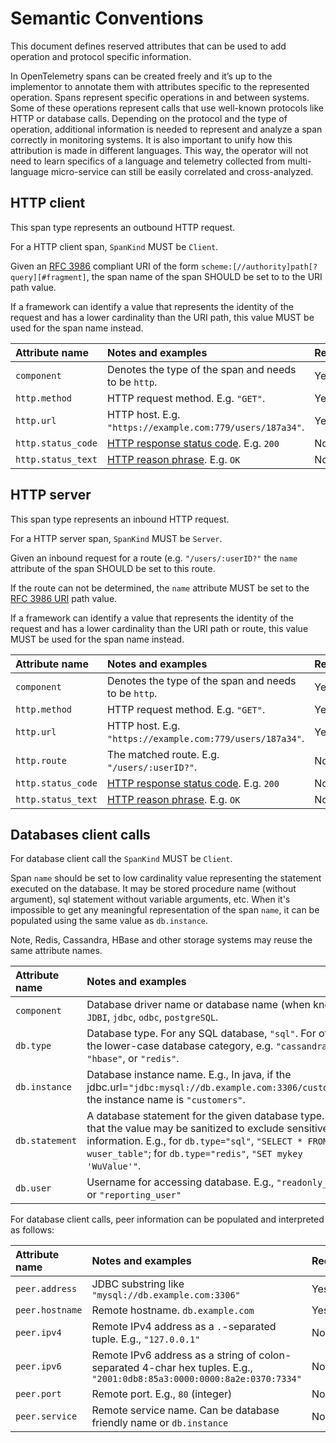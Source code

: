 # Semantic Conventions

This document defines reserved attributes that can be used to add operation and
protocol specific information.

In OpenTelemetry spans can be created freely and it’s up to the implementor to
annotate them with attributes specific to the represented operation. Spans
represent specific operations in and between systems. Some of these operations
represent calls that use well-known protocols like HTTP or database calls.
Depending on the protocol and the type of operation, additional information
is needed to represent and analyze a span correctly in monitoring systems. It is
also important to unify how this attribution is made in different languages.
This way, the operator will not need to learn specifics of a language and
telemetry collected from multi-language micro-service can still be easily
correlated and cross-analyzed.

## HTTP client

This span type represents an outbound HTTP request.

For a HTTP client span, `SpanKind` MUST be `Client`.

Given an [RFC 3986](https://www.ietf.org/rfc/rfc3986.txt) compliant URI of the form
`scheme:[//authority]path[?query][#fragment]`, the span name of the span SHOULD
be set to to the URI path value.

If a framework can identify a value that represents the identity of the request
and has a lower cardinality than the URI path, this value MUST be used for the span name instead.

| Attribute name | Notes and examples                                           | Required? |
| :------------- | :----------------------------------------------------------- | --------- |
| `component`    | Denotes the type of the span and needs to be `http`. | Yes |
| `http.method` | HTTP request method. E.g. `"GET"`. | Yes |
| `http.url` | HTTP host. E.g. `"https://example.com:779/users/187a34"`. | Yes |
| `http.status_code` | [HTTP response status code](https://tools.ietf.org/html/rfc7231). E.g. `200` | No |
| `http.status_text` | [HTTP reason phrase](https://www.ietf.org/rfc/rfc2616.txt). E.g. `OK` | No |

## HTTP server

This span type represents an inbound HTTP request.

For a HTTP server span, `SpanKind` MUST be `Server`.

Given an inbound request for a route (e.g. `"/users/:userID?"` the `name`
attribute of the span SHOULD be set to this route.

If the route can not be determined, the `name` attribute MUST be set to the [RFC 3986 URI](https://www.ietf.org/rfc/rfc3986.txt) path value.

If a framework can identify a value that represents the identity of the request
and has a lower cardinality than the URI path or route, this value MUST be used for the span name instead.

| Attribute name | Notes and examples                                           | Required? |
| :------------- | :----------------------------------------------------------- | --------- |
| `component`    | Denotes the type of the span and needs to be `http`. | Yes |
| `http.method` | HTTP request method. E.g. `"GET"`. | Yes |
| `http.url` | HTTP host. E.g. `"https://example.com:779/users/187a34"`. | Yes |
| `http.route` | The matched route. E.g. `"/users/:userID?"`. | No |
| `http.status_code` | [HTTP response status code](https://tools.ietf.org/html/rfc7231). E.g. `200` | No |
| `http.status_text` | [HTTP reason phrase](https://www.ietf.org/rfc/rfc2616.txt). E.g. `OK` | No |

## Databases client calls

For database client call the `SpanKind` MUST be `Client`.

Span `name` should be set to low cardinality value representing the statement
executed on the database. It may be stored procedure name (without argument), sql
statement without variable arguments, etc. When it's impossible to get any
meaningful representation of the span `name`, it can be populated using the same
value as `db.instance`.

Note, Redis, Cassandra, HBase and other storage systems may reuse the same
attribute names.

| Attribute name | Notes and examples                                           | Required? |
| :------------- | :----------------------------------------------------------- | --------- |
| `component`    | Database driver name or database name (when known) `JDBI`, `jdbc`, `odbc`, `postgreSQL`. | Yes       |
| `db.type`      | Database type. For any SQL database, `"sql"`. For others, the lower-case database category, e.g. `"cassandra"`, `"hbase"`, or `"redis"`. | Yes       |
| `db.instance`  | Database instance name. E.g., In java, if the jdbc.url=`"jdbc:mysql://db.example.com:3306/customers"`, the instance name is `"customers"`. | Yes       |
| `db.statement` | A database statement for the given database type. Note, that the value may be sanitized to exclude sensitive information. E.g., for `db.type="sql"`, `"SELECT * FROM wuser_table"`; for `db.type="redis"`, `"SET mykey 'WuValue'"`. | Yes       |
| `db.user`      | Username for accessing database. E.g., `"readonly_user"` or `"reporting_user"` | No        |

For database client calls, peer information can be populated and interpreted as
follows:

| Attribute name  | Notes and examples                                           | Required |
| :-------------- | :----------------------------------------------------------- | -------- |
| `peer.address`  | JDBC substring like `"mysql://db.example.com:3306"`          | Yes      |
| `peer.hostname` | Remote hostname. `db.example.com`                            | Yes      |
| `peer.ipv4`     | Remote IPv4 address as a `.`-separated tuple. E.g., `"127.0.0.1"` | No       |
| `peer.ipv6`     | Remote IPv6 address as a string of colon-separated 4-char hex tuples. E.g., `"2001:0db8:85a3:0000:0000:8a2e:0370:7334"` | No       |
| `peer.port`     | Remote port. E.g., `80` (integer)                            | No       |
| `peer.service`  | Remote service name. Can be database friendly name or `db.instance` | No       |

